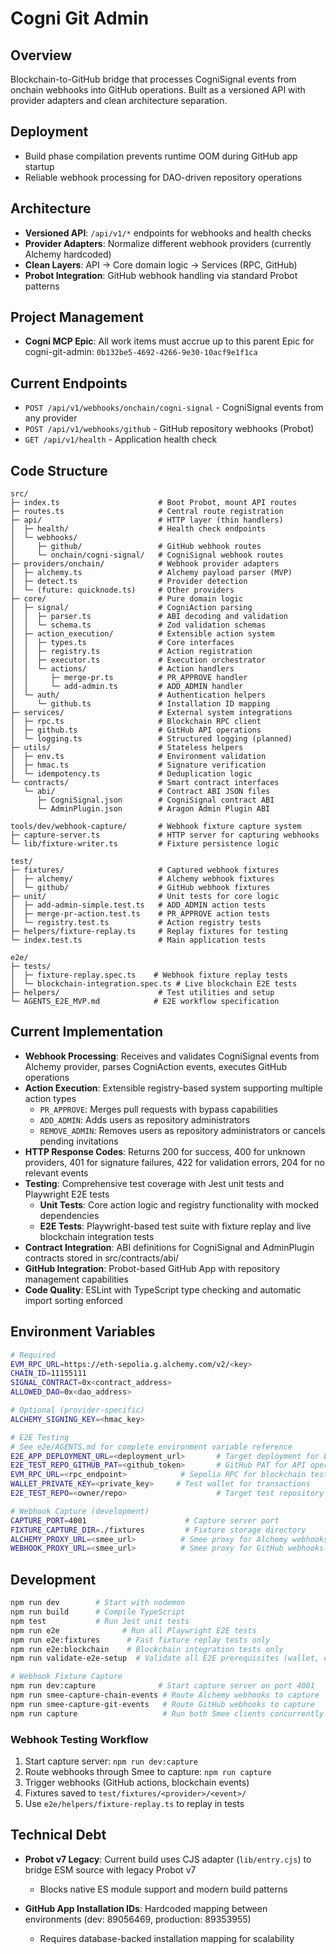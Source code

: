 # Cogni Git Admin

## Overview
Blockchain-to-GitHub bridge that processes CogniSignal events from onchain webhooks into GitHub operations. Built as a versioned API with provider adapters and clean architecture separation.

## Deployment
- Build phase compilation prevents runtime OOM during GitHub app startup
- Reliable webhook processing for DAO-driven repository operations

## Architecture
- **Versioned API**: `/api/v1/*` endpoints for webhooks and health checks
- **Provider Adapters**: Normalize different webhook providers (currently Alchemy hardcoded)
- **Clean Layers**: API → Core domain logic → Services (RPC, GitHub)
- **Probot Integration**: GitHub webhook handling via standard Probot patterns

## Project Management
- **Cogni MCP Epic**: All work items must accrue up to this parent Epic for cogni-git-admin: `0b132be5-4692-4266-9e30-10acf9e1f1ca`

## Current Endpoints
- `POST /api/v1/webhooks/onchain/cogni-signal` - CogniSignal events from any provider
- `POST /api/v1/webhooks/github` - GitHub repository webhooks (Probot)
- `GET /api/v1/health` - Application health check

## Code Structure
```
src/
├─ index.ts                      # Boot Probot, mount API routes
├─ routes.ts                     # Central route registration
├─ api/                          # HTTP layer (thin handlers)
│  ├─ health/                    # Health check endpoints
│  └─ webhooks/
│     ├─ github/                 # GitHub webhook routes
│     └─ onchain/cogni-signal/   # CogniSignal webhook routes
├─ providers/onchain/            # Webhook provider adapters
│  ├─ alchemy.ts                 # Alchemy payload parser (MVP)
│  ├─ detect.ts                  # Provider detection
│  └─ (future: quicknode.ts)     # Other providers
├─ core/                         # Pure domain logic
│  ├─ signal/                    # CogniAction parsing
│  │  ├─ parser.ts               # ABI decoding and validation
│  │  └─ schema.ts               # Zod validation schemas
│  ├─ action_execution/          # Extensible action system
│  │  ├─ types.ts                # Core interfaces
│  │  ├─ registry.ts             # Action registration
│  │  ├─ executor.ts             # Execution orchestrator
│  │  └─ actions/                # Action handlers
│  │     ├─ merge-pr.ts          # PR_APPROVE handler
│  │     └─ add-admin.ts         # ADD_ADMIN handler
│  └─ auth/                      # Authentication helpers
│     └─ github.ts               # Installation ID mapping
├─ services/                     # External system integrations
│  ├─ rpc.ts                     # Blockchain RPC client
│  ├─ github.ts                  # GitHub API operations
│  └─ logging.ts                 # Structured logging (planned)
├─ utils/                        # Stateless helpers
│  ├─ env.ts                     # Environment validation
│  ├─ hmac.ts                    # Signature verification
│  └─ idempotency.ts             # Deduplication logic
└─ contracts/                    # Smart contract interfaces
   └─ abi/                       # Contract ABI JSON files
      ├─ CogniSignal.json        # CogniSignal contract ABI
      └─ AdminPlugin.json        # Aragon Admin Plugin ABI

tools/dev/webhook-capture/       # Webhook fixture capture system
├─ capture-server.ts             # HTTP server for capturing webhooks
└─ lib/fixture-writer.ts         # Fixture persistence logic

test/
├─ fixtures/                     # Captured webhook fixtures
│  ├─ alchemy/                   # Alchemy webhook fixtures
│  └─ github/                    # GitHub webhook fixtures
├─ unit/                         # Unit tests for core logic
│  ├─ add-admin-simple.test.ts   # ADD_ADMIN action tests
│  ├─ merge-pr-action.test.ts    # PR_APPROVE action tests
│  └─ registry.test.ts           # Action registry tests
├─ helpers/fixture-replay.ts     # Replay fixtures for testing
└─ index.test.ts                 # Main application tests

e2e/
├─ tests/
│  ├─ fixture-replay.spec.ts    # Webhook fixture replay tests
│  └─ blockchain-integration.spec.ts # Live blockchain E2E tests
├─ helpers/                      # Test utilities and setup
└─ AGENTS_E2E_MVP.md            # E2E workflow specification
```

## Current Implementation
- **Webhook Processing**: Receives and validates CogniSignal events from Alchemy provider, parses CogniAction events, executes GitHub operations
- **Action Execution**: Extensible registry-based system supporting multiple action types
  - `PR_APPROVE`: Merges pull requests with bypass capabilities
  - `ADD_ADMIN`: Adds users as repository administrators
  - `REMOVE_ADMIN`: Removes users as repository administrators or cancels pending invitations
- **HTTP Response Codes**: Returns 200 for success, 400 for unknown providers, 401 for signature failures, 422 for validation errors, 204 for no relevant events
- **Testing**: Comprehensive test coverage with Jest unit tests and Playwright E2E tests
  - **Unit Tests**: Core action logic and registry functionality with mocked dependencies
  - **E2E Tests**: Playwright-based test suite with fixture replay and live blockchain integration tests
- **Contract Integration**: ABI definitions for CogniSignal and AdminPlugin contracts stored in src/contracts/abi/
- **GitHub Integration**: Probot-based GitHub App with repository management capabilities
- **Code Quality**: ESLint with TypeScript type checking and automatic import sorting enforced

## Environment Variables
```bash
# Required
EVM_RPC_URL=https://eth-sepolia.g.alchemy.com/v2/<key>
CHAIN_ID=11155111
SIGNAL_CONTRACT=0x<contract_address>
ALLOWED_DAO=0x<dao_address>

# Optional (provider-specific)
ALCHEMY_SIGNING_KEY=<hmac_key>

# E2E Testing
# See e2e/AGENTS.md for complete environment variable reference
E2E_APP_DEPLOYMENT_URL=<deployment_url>       # Target deployment for E2E tests
E2E_TEST_REPO_GITHUB_PAT=<github_token>       # GitHub PAT for API operations
EVM_RPC_URL=<rpc_endpoint>            # Sepolia RPC for blockchain tests
WALLET_PRIVATE_KEY=<private_key>     # Test wallet for transactions
E2E_TEST_REPO=<owner/repo>                    # Target test repository

# Webhook Capture (development)
CAPTURE_PORT=4001                      # Capture server port
FIXTURE_CAPTURE_DIR=./fixtures         # Fixture storage directory
ALCHEMY_PROXY_URL=<smee_url>          # Smee proxy for Alchemy webhooks
WEBHOOK_PROXY_URL=<smee_url>          # Smee proxy for GitHub webhooks
```

## Development
```bash
npm run dev        # Start with nodemon
npm run build      # Compile TypeScript
npm test           # Run Jest unit tests
npm run e2e              # Run all Playwright E2E tests
npm run e2e:fixtures      # Fast fixture replay tests only
npm run e2e:blockchain    # Blockchain integration tests only
npm run validate-e2e-setup  # Validate all E2E prerequisites (wallet, contracts, GitHub, webhooks)

# Webhook Fixture Capture
npm run dev:capture              # Start capture server on port 4001
npm run smee-capture-chain-events # Route Alchemy webhooks to capture
npm run smee-capture-git-events   # Route GitHub webhooks to capture
npm run capture                   # Run both Smee clients concurrently
```

### Webhook Testing Workflow
1. Start capture server: `npm run dev:capture`
2. Route webhooks through Smee to capture: `npm run capture`  
3. Trigger webhooks (GitHub actions, blockchain events)
4. Fixtures saved to `test/fixtures/<provider>/<event>/`
5. Use `e2e/helpers/fixture-replay.ts` to replay in tests

## Technical Debt
- **Probot v7 Legacy**: Current build uses CJS adapter (`lib/entry.cjs`) to bridge ESM source with legacy Probot v7
  - Blocks native ES module support and modern build patterns

- **GitHub App Installation IDs**: Hardcoded mapping between environments (dev: 89056469, production: 89353955)
  - Requires database-backed installation mapping for scalability